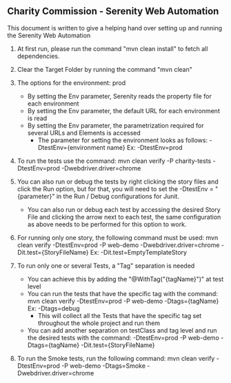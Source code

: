 ## Charity Commission - Serenity Web Automation

This document is written to give a helping hand over setting up and running the Serenity Web Automation

1. At first run, please run the command "mvn clean install" to fetch all dependencies.

2. Clear the Target Folder by running the command "mvn clean"

3. The options for the environment: prod
    - By setting the Env parameter, Serenity reads the property file for each environment
    - By setting the Env parameter, the default URL for each environment is read
    - By setting the Env parameter, the parametrization required for several URLs and Elements is accessed
        - The parameter for setting the environment looks as follows: -DtestEnv={environment name} Ex: -DtestEnv=prod

4. To run the tests use the command: mvn clean verify -P charity-tests -DtestEnv=prod -Dwebdriver.driver=chrome

5. You can also run or debug the tests by right clicking the story files and click the Run option, but for that, you will need to set the -DtestEnv = "{parameter}" in the Run / Debug configurations for Junit.
    - You can also run or debug each test by accessing the desired Story File and clicking the arrow next to each test, the same configuration as above needs to be performed for this option to work.

6. For running only one story, the following command must be used: mvn clean verify -DtestEnv=prod -P web-demo -Dwebdriver.driver=chrome -Dit.test={StoryFileName} Ex: -Dit.test=EmptyTemplateStory

7. To run only one or several Tests, a "Tag" separation is needed
    - You can achieve this by adding the "@WithTag("{tagName}")" at test level
    - You can run the tests that have the specific tag with the command: mvn clean verify -DtestEnv=prod -P web-demo -Dtags={tagName} Ex: -Dtags=debug
        - This will collect all the Tests that have the specific tag set throughout the whole project and run them
    - You can add another separation on testClass and tag level and run the desired tests with the command: -DtestEnv=prod -P web-demo -Dtags={tagName} -Dit.test={StoryFileName}

8. To run the Smoke tests, run the following command: mvn clean verify -DtestEnv=prod -P web-demo -Dtags=Smoke -Dwebdriver.driver=chrome
